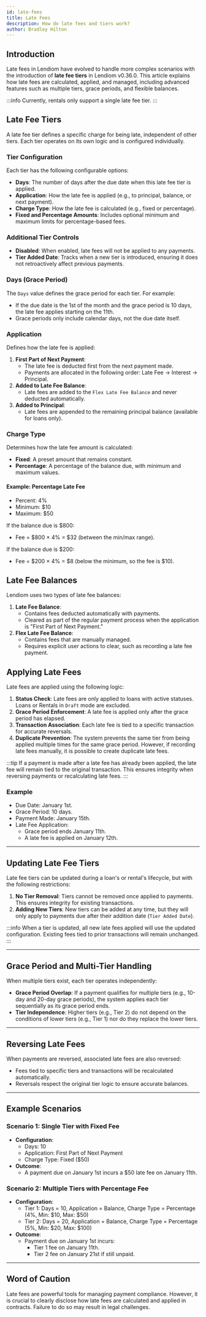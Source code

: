 ```yaml
---
id: late-fees
title: Late Fees
description: How do late fees and tiers work?
author: Bradley Hilton
---
```


## Introduction
Late fees in Lendiom have evolved to handle more complex scenarios with the introduction of **late fee tiers** in Lendiom v0.36.0. This article explains how late fees are calculated, applied, and managed, including advanced features such as multiple tiers, grace periods, and flexible balances.

:::info
Currently, rentals only support a single late fee tier.
:::

## Late Fee Tiers
A late fee tier defines a specific charge for being late, independent of other tiers. Each tier operates on its own logic and is configured individually.

### Tier Configuration
Each tier has the following configurable options:
- **Days**: The number of days after the due date when this late fee tier is applied.
- **Application**: How the late fee is applied (e.g., to principal, balance, or next payment).
- **Charge Type**: How the late fee is calculated (e.g., fixed or percentage).
- **Fixed and Percentage Amounts**: Includes optional minimum and maximum limits for percentage-based fees.

### Additional Tier Controls
- **Disabled**: When enabled, late fees will not be applied to any payments.
- **Tier Added Date**: Tracks when a new tier is introduced, ensuring it does not retroactively affect previous payments.

### Days (Grace Period)
The `Days` value defines the grace period for each tier. For example:
- If the due date is the 1st of the month and the grace period is 10 days, the late fee applies starting on the 11th.
- Grace periods only include calendar days, not the due date itself.

### Application
Defines how the late fee is applied:
1. **First Part of Next Payment**:
   - The late fee is deducted first from the next payment made.
   - Payments are allocated in the following order: Late Fee → Interest → Principal.
2. **Added to Late Fee Balance**:
   - Late fees are added to the `Flex Late Fee Balance` and never deducted automatically.
3. **Added to Principal**:
   - Late fees are appended to the remaining principal balance (available for loans only).

### Charge Type
Determines how the late fee amount is calculated:
- **Fixed**: A preset amount that remains constant.
- **Percentage**: A percentage of the balance due, with minimum and maximum values.

#### Example: Percentage Late Fee
- Percent: 4%
- Minimum: $10
- Maximum: $50

If the balance due is $800:
- Fee = $800 × 4% = $32 (between the min/max range).

If the balance due is $200:
- Fee = $200 × 4% = $8 (below the minimum, so the fee is $10).

## Late Fee Balances
Lendiom uses two types of late fee balances:
1. **Late Fee Balance**:
   - Contains fees deducted automatically with payments.
   - Cleared as part of the regular payment process when the application is "First Part of Next Payment."
2. **Flex Late Fee Balance**:
   - Contains fees that are manually managed.
   - Requires explicit user actions to clear, such as recording a late fee payment.

## Applying Late Fees
Late fees are applied using the following logic:
1. **Status Check**: Late fees are only applied to loans with active statuses. Loans or Rentals in `Draft` mode are excluded.
2. **Grace Period Enforcement**: A late fee is applied only after the grace period has elapsed.
3. **Transaction Association**: Each late fee is tied to a specific transaction for accurate reversals.
4. **Duplicate Prevention**: The system prevents the same tier from being applied multiple times for the same grace period. However, if recording late fees manually, it is possible to create duplicate late fees.

:::tip
If a payment is made after a late fee has already been applied, the late fee will remain tied to the original transaction. This ensures integrity when reversing payments or recalculating late fees.
:::

### Example
- Due Date: January 1st.
- Grace Period: 10 days.
- Payment Made: January 15th.
- Late Fee Application: 
  - Grace period ends January 11th.
  - A late fee is applied on January 12th.

---

## Updating Late Fee Tiers
Late fee tiers can be updated during a loan's or rental's lifecycle, but with the following restrictions:
1. **No Tier Removal**: Tiers cannot be removed once applied to payments. This ensures integrity for existing transactions.
2. **Adding New Tiers**: New tiers can be added at any time, but they will only apply to payments due after their addition date (`Tier Added Date`).

:::info
When a tier is updated, all new late fees applied will use the updated configuration. Existing fees tied to prior transactions will remain unchanged.
:::

---

## Grace Period and Multi-Tier Handling
When multiple tiers exist, each tier operates independently:
- **Grace Period Overlap**: If a payment qualifies for multiple tiers (e.g., 10-day and 20-day grace periods), the system applies each tier sequentially as its grace period ends.
- **Tier Independence**: Higher tiers (e.g., Tier 2) do not depend on the conditions of lower tiers (e.g., Tier 1) nor do they replace the lower tiers.

---

## Reversing Late Fees
When payments are reversed, associated late fees are also reversed:
- Fees tied to specific tiers and transactions will be recalculated automatically.
- Reversals respect the original tier logic to ensure accurate balances.

---

## Example Scenarios

### Scenario 1: Single Tier with Fixed Fee
- **Configuration**:
  - Days: 10
  - Application: First Part of Next Payment
  - Charge Type: Fixed ($50)
- **Outcome**:
  - A payment due on January 1st incurs a $50 late fee on January 11th.

### Scenario 2: Multiple Tiers with Percentage Fee
- **Configuration**:
  - Tier 1: Days = 10, Application = Balance, Charge Type = Percentage (4%, Min: $10, Max: $50)
  - Tier 2: Days = 20, Application = Balance, Charge Type = Percentage (5%, Min: $20, Max: $100)
- **Outcome**:
  - Payment due on January 1st incurs:
    - Tier 1 fee on January 11th.
    - Tier 2 fee on January 21st if still unpaid.

---

## Word of Caution
Late fees are powerful tools for managing payment compliance. However, it is crucial to clearly disclose how late fees are calculated and applied in contracts. Failure to do so may result in legal challenges.
